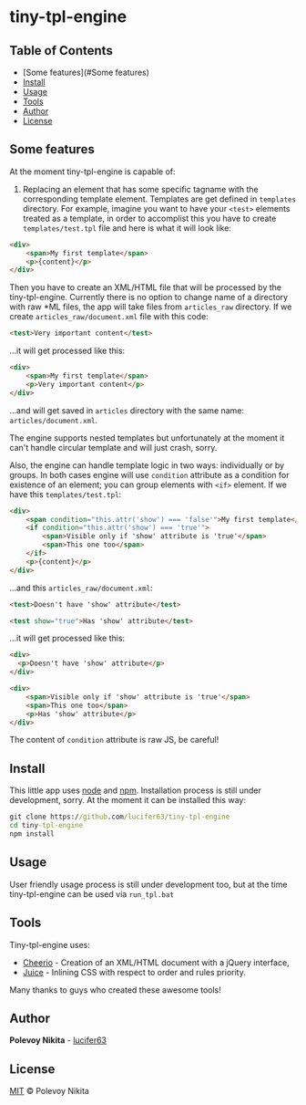 # tiny-tpl-engine

## Table of Contents

- [Some features](#Some features)
- [Install](#install)
- [Usage](#usage)
- [Tools](#tools)
- [Author](#author)
- [License](#license)

## Some features

At the moment tiny-tpl-engine is capable of:
1. Replacing an element that has some specific tagname with the corresponding template element. Templates are get defined in `templates` directory. For example, imagine you want to have your `<test>` elements treated as a template, in order to accomplist this you have to create `templates/test.tpl` file and here is what it will look like:

```html
<div>
	<span>My first template</span>
	<p>{content}</p>
</div>
```

Then you have to create an XML/HTML file that will be processed by the tiny-tpl-engine. Currently there is no option to change name of a directory with raw *ML files, the app will take files from `articles_raw` directory. If we create `articles_raw/document.xml` file with this code:

```html
<test>Very important content</test>
```

...it will get processed like this:

```html
<div>
	<span>My first template</span>
	<p>Very important content</p>
</div>
```
...and will get saved in `articles` directory with the same name: `articles/document.xml`.

The engine supports nested templates but unfortunately at the moment it can't handle circular template and will just crash, sorry.

Also, the engine can handle template logic in two ways: individually or by groups. In both cases engine will use `condition` attribute as a condition for existence of an element; you can group elements with `<if>` element. If we have this `templates/test.tpl`:

```html
<div>
	<span condition="this.attr('show') === 'false'">My first template</span>
	<if condition="this.attr('show') === 'true'">
		<span>Visible only if 'show' attribute is 'true'</span>
		<span>This one too</span>
	</if>
	<p>{content}</p>
</div>
```

...and this `articles_raw/document.xml`:

```html
<test>Doesn't have 'show' attribute</test>

<test show="true">Has 'show' attribute</test>
```

...it will get processed like this:
```html
<div>
  <p>Doesn't have 'show' attribute</p>
</div>

<div>
	<span>Visible only if 'show' attribute is 'true'</span>
	<span>This one too</span>
	<p>Has 'show' attribute</p>
</div>
```
The content of `condition` attribute is raw JS, be careful!


## Install

This little app uses [node](http://nodejs.org) and [npm](https://npmjs.com). Installation process is still under development, sorry. At the moment it can be installed this way: 

```cmd
git clone https://github.com/lucifer63/tiny-tpl-engine
cd tiny-tpl-engine
npm install
```

## Usage

User friendly usage process is still under development too, but at the time tiny-tpl-engine can be used via `run_tpl.bat`

## Tools

Tiny-tpl-engine uses:

* [Cheerio](https://github.com/cheeriojs/cheerio) - Creation of an XML/HTML document with a jQuery interface,
* [Juice](https://github.com/Automattic/juice) - Inlining CSS with respect to order and rules priority.

Many thanks to guys who created these awesome tools!

## Author

**Polevoy Nikita** - [lucifer63](https://github.com/lucifer63)

## License

[MIT](LICENSE) © Polevoy Nikita